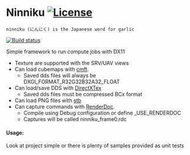﻿# Ninniku [![License](https://img.shields.io/badge/license-MIT-blue.svg)](https://github.com/kittikun/takoyaki/blob/master/LICENSE)

```ninniku (にんにく) is the Japanese word for garlic```

[![Build status](https://ci.appveyor.com/api/projects/status/9wne2qsbsihhxnxd/branch/master?svg=true)](https://ci.appveyor.com/project/kittikun/ninniku/branch/master)

Simple framework to run compute jobs with DX11
- Texture are supported with the SRV/UAV views
- Can load cubemaps with [cmft](https://github.com/dariomanesku/cmft).
  * Saved dds files will always be DXGI_FORMAT_R32G32B32A32_FLOAT
- Can load/save DDS with [DirectXTex](https://github.com/Microsoft/DirectXTex)
  * Saved dds files must be compressed BCx format
- Can load PNG files with [stb](https://github.com/nothings/stb)
- Can capture commands with [RenderDoc](https://renderdoc.org/).
  * Compile using Debug configuration or define _USE_RENDERDOC
  * Captures will be called ninniku_frame0.rdc

#### Usage:
Look at project simple or there is plenty of samples provided as unit tests
